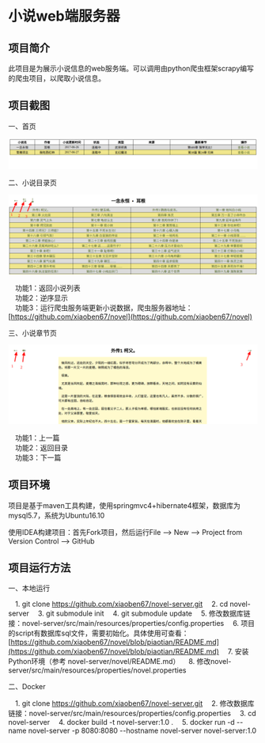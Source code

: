 # 小说web端服务器

## 项目简介
   此项目是为展示小说信息的web服务端。可以调用由python爬虫框架scrapy编写的爬虫项目，以爬取小说信息。
    
## 项目截图
   一、首页
   
   ![md-index](src/main/webapp/WEB-INF/static/images/md-index.png)
   
   二、小说目录页
   
   ![md-catalog](src/main/webapp/WEB-INF/static/images/md-catalog.png)
   
   &emsp;功能1：返回小说列表  
   &emsp;功能2：逆序显示  
   &emsp;功能3：运行爬虫服务端更新小说数据，爬虫服务器地址：[https://github.com/xiaoben67/novel](https://github.com/xiaoben67/novel)
   
   三、小说章节页
   
   ![md-chapter](src/main/webapp/WEB-INF/static/images/md-chapter.png)
    
   &emsp;功能1：上一篇  
   &emsp;功能2：返回目录  
   &emsp;功能3：下一篇  
    
## 项目环境
   项目是基于maven工具构建，使用springmvc4+hibernate4框架，数据库为mysql5.7，系统为Ubuntu16.10    
   
   使用IDEA构建项目：首先Fork项目，然后运行File --> New --> Project from Version Control --> GitHub
   
## 项目运行方法
   一、本地运行

   &emsp;1. git clone https://github.com/xiaoben67/novel-server.git
   &emsp;2. cd novel-server
   &emsp;3. git submodule init
   &emsp;4. git submodule update
   &emsp;5. 修改数据库链接：novel-server/src/main/resources/properties/config.properties
   &emsp;6. 项目的script有数据库sql文件，需要初始化。具体使用可查看：[https://github.com/xiaoben67/novel/blob/piaotian/README.md](https://github.com/xiaoben67/novel/blob/piaotian/README.md)
   &emsp;7. 安装Python环境（参考 novel-server/novel/README.md）
   &emsp;8. 修改novel-server/src/main/resources/properties/novel.properties
   
   二、Docker
   
   &emsp;1. git clone https://github.com/xiaoben67/novel-server.git
   &emsp;2. 修改数据库链接：novel-server/src/main/resources/properties/config.properties
   &emsp;3. cd novel-server
   &emsp;4. docker build -t novel-server:1.0 .
   &emsp;5. docker run -d --name novel-server -p 8080:8080 --hostname novel-server novel-server:1.0
   
